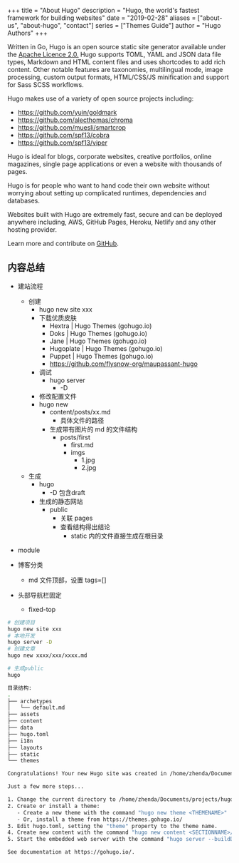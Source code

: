 +++
title = "About Hugo"
description = "Hugo, the world's fastest framework for building websites"
date = "2019-02-28"
aliases = ["about-us", "about-hugo", "contact"]
series = ["Themes Guide"]
author = "Hugo Authors"
+++

Written in Go, Hugo is an open source static site generator available under the [Apache Licence 2.0.](https://github.com/gohugoio/hugo/blob/master/LICENSE) Hugo supports TOML, YAML and JSON data file types, Markdown and HTML content files and uses shortcodes to add rich content. Other notable features are taxonomies, multilingual mode, image processing, custom output formats, HTML/CSS/JS minification and support for Sass SCSS workflows.

Hugo makes use of a variety of open source projects including:

-   https://github.com/yuin/goldmark
-   https://github.com/alecthomas/chroma
-   https://github.com/muesli/smartcrop
-   https://github.com/spf13/cobra
-   https://github.com/spf13/viper

Hugo is ideal for blogs, corporate websites, creative portfolios, online magazines, single page applications or even a website with thousands of pages.

Hugo is for people who want to hand code their own website without worrying about setting up complicated runtimes, dependencies and databases.

Websites built with Hugo are extremely fast, secure and can be deployed anywhere including, AWS, GitHub Pages, Heroku, Netlify and any other hosting provider.

Learn more and contribute on [GitHub](https://github.com/gohugoio).

## 内容总结

-   建站流程
    -   创建
        -   hugo new site xxx
        -   下载优质皮肤
            -   Hextra | Hugo Themes (gohugo.io)
            -   Doks | Hugo Themes (gohugo.io)
            -   Jane | Hugo Themes (gohugo.io)
            -   Hugoplate | Hugo Themes (gohugo.io)
            -   Puppet | Hugo Themes (gohugo.io)
            -   https://github.com/flysnow-org/maupassant-hugo
        -   调试
            -   hugo server
                -   -D
        -   修改配置文件
        -   hugo new
            -   content/posts/xx.md
                -   具体文件的路径
            -   生成带有图片的 md 的文件结构
                -   posts/first
                    -   first.md
                    -   imgs
                        -   1.jpg
                        -   2.jpg
    -   生成
        -   hugo
            -   -D 包含draft
        -   生成的静态网站
            -   public
                -   关联 pages
                -   查看结构得出结论
                    -   static 内的文件直接生成在根目录
-   module

-   博客分类
    -   md 文件顶部，设置 tags=[]
-   头部导航栏固定
    -   fixed-top


```bash
# 创建项目
hugo new site xxx
# 本地开发
hugo server -D
# 创建文章
hugo new xxxx/xxx/xxxx.md

# 生成public
hugo
```

```bash
目录结构:
.
├── archetypes
│   └── default.md
├── assets
├── content
├── data
├── hugo.toml
├── i18n
├── layouts
├── static
└── themes
```


```bash
Congratulations! Your new Hugo site was created in /home/zhenda/Documents/projects/hugo1.

Just a few more steps...

1. Change the current directory to /home/zhenda/Documents/projects/hugo1.
2. Create or install a theme:
   - Create a new theme with the command "hugo new theme <THEMENAME>"
   - Or, install a theme from https://themes.gohugo.io/
3. Edit hugo.toml, setting the "theme" property to the theme name.
4. Create new content with the command "hugo new content <SECTIONNAME>/<FILENAME>.<FORMAT>".
5. Start the embedded web server with the command "hugo server --buildDrafts".

See documentation at https://gohugo.io/.

```